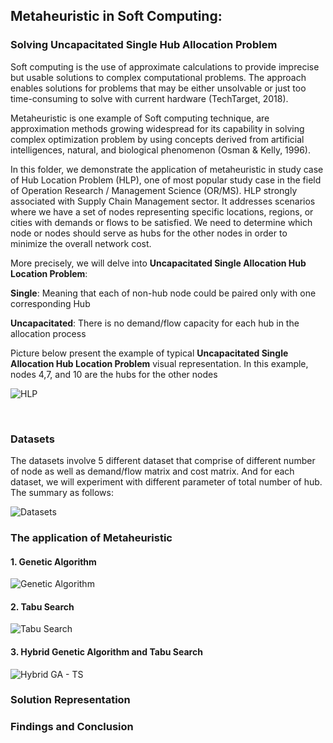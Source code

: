 ## Metaheuristic in Soft Computing: 
### Solving Uncapacitated Single Hub Allocation Problem

Soft computing is the use of approximate calculations to provide imprecise but usable solutions to complex computational problems. The approach enables solutions for problems that may be either unsolvable or just too time-consuming to solve with current hardware (TechTarget, 2018).

Metaheuristic is one example of Soft computing technique, are approximation methods growing widespread for its capability in solving complex optimization problem by using concepts derived from artificial intelligences, natural, and biological phenomenon (Osman & Kelly, 1996).

In this folder, we demonstrate the application of metaheuristic in study case of Hub Location Problem (HLP), one of most popular study case in the field of Operation Research / Management Science (OR/MS). 
HLP strongly associated with Supply Chain Management sector. It addresses scenarios where we have a set of nodes representing specific locations, regions, or cities with demands or flows to be satisfied. We need to determine which node or nodes should serve as hubs for the other nodes in order to minimize the overall network cost.

More precisely, we will delve into **Uncapacitated Single Allocation Hub Location Problem**:

**Single**: Meaning that each of non-hub node could be paired only with one corresponding Hub

**Uncapacitated**: There is no demand/flow capacity for each hub in the allocation process

Picture below present the example of typical **Uncapacitated Single Allocation Hub Location Problem** visual representation. In this example, nodes 4,7, and 10 are the hubs for the other nodes

![HLP](https://github.com/Lazuardis/UniversityOfEdinburgh/assets/110012138/ecdf7c9e-4c8a-492b-b5f0-2cbd67e00e4a)

 <br />

### Datasets

The datasets involve 5 different dataset that comprise of different number of node as well as demand/flow matrix and cost matrix. And for each dataset, we will experiment with different parameter of total number of hub. The summary as follows:


![Datasets](https://github.com/Lazuardis/UniversityOfEdinburgh/assets/110012138/758569d2-2820-4bf5-bf2e-1f781402ab81)



### The application of Metaheuristic

#### 1. Genetic Algorithm


![Genetic Algorithm](https://github.com/Lazuardis/UniversityOfEdinburgh/assets/110012138/55261724-b9ce-4b5f-856c-4c091dc47ed3)


#### 2. Tabu Search

![Tabu Search](https://github.com/Lazuardis/UniversityOfEdinburgh/assets/110012138/d65ab95e-0ddf-40bb-8ec4-1203bc7cc8a6)


#### 3. Hybrid Genetic Algorithm and Tabu Search

![Hybrid GA - TS](https://github.com/Lazuardis/UniversityOfEdinburgh/assets/110012138/d9c28244-cace-4494-9113-530cd5fd4f0a)


### Solution Representation

### Findings and Conclusion 
